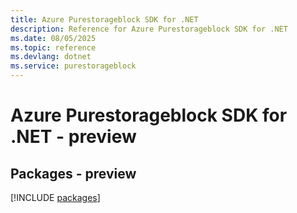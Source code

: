 ```yaml
---
title: Azure Purestorageblock SDK for .NET
description: Reference for Azure Purestorageblock SDK for .NET
ms.date: 08/05/2025
ms.topic: reference
ms.devlang: dotnet
ms.service: purestorageblock
---
```

# Azure Purestorageblock SDK for .NET - preview
## Packages - preview
[!INCLUDE [packages](purestorageblock-index.md)]